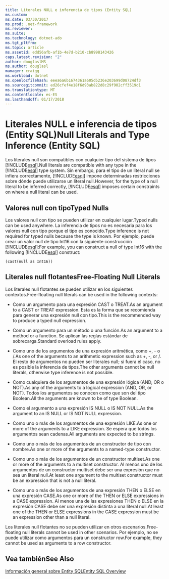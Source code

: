 ```yaml
---
title: Literales NULL e inferencia de tipos (Entity SQL)
ms.custom: 
ms.date: 03/30/2017
ms.prod: .net-framework
ms.reviewer: 
ms.suite: 
ms.technology: dotnet-ado
ms.tgt_pltfrm: 
ms.topic: article
ms.assetid: edd56afb-af1b-4e7d-b210-cb8998143426
caps.latest.revision: "2"
author: douglaslMS
ms.author: douglasl
manager: craigg
ms.workload: dotnet
ms.openlocfilehash: eeea6a6b1674361a605d5236e203699d08724df3
ms.sourcegitcommit: ed26cfef4e18f6d93ab822d8c29f902cff3519d1
ms.translationtype: MT
ms.contentlocale: es-ES
ms.lasthandoff: 01/17/2018
---
```

# <a name="null-literals-and-type-inference-entity-sql"></a><span data-ttu-id="9d22d-102">Literales NULL e inferencia de tipos (Entity SQL)</span><span class="sxs-lookup"><span data-stu-id="9d22d-102">Null Literals and Type Inference (Entity SQL)</span></span>
<span data-ttu-id="9d22d-103">Los literales null son compatibles con cualquier tipo del sistema de tipos [!INCLUDE[esql](../../../../../../includes/esql-md.md)].</span><span class="sxs-lookup"><span data-stu-id="9d22d-103">Null literals are compatible with any type in the [!INCLUDE[esql](../../../../../../includes/esql-md.md)] type system.</span></span> <span data-ttu-id="9d22d-104">Sin embargo, para el tipo de un literal null se infiera correctamente, [!INCLUDE[esql](../../../../../../includes/esql-md.md)] impone determinadas restricciones sobre dónde puede utilizarse un literal null.</span><span class="sxs-lookup"><span data-stu-id="9d22d-104">However, for the type of a null literal to be inferred correctly, [!INCLUDE[esql](../../../../../../includes/esql-md.md)] imposes certain constraints on where a null literal can be used.</span></span>  
  
## <a name="typed-nulls"></a><span data-ttu-id="9d22d-105">Valores null con tipo</span><span class="sxs-lookup"><span data-stu-id="9d22d-105">Typed Nulls</span></span>  
 <span data-ttu-id="9d22d-106">Los valores null con tipo se pueden utilizar en cualquier lugar.</span><span class="sxs-lookup"><span data-stu-id="9d22d-106">Typed nulls can be used anywhere.</span></span> <span data-ttu-id="9d22d-107">La inferencia de tipos no es necesaria para los valores null con tipo porque el tipo es conocido.</span><span class="sxs-lookup"><span data-stu-id="9d22d-107">Type inference is not required for typed nulls because the type is known.</span></span> <span data-ttu-id="9d22d-108">Por ejemplo, puede crear un valor null de tipo Int16 con la siguiente construcción [!INCLUDE[esql](../../../../../../includes/esql-md.md)]:</span><span class="sxs-lookup"><span data-stu-id="9d22d-108">For example, you can construct a null of type Int16 with the following [!INCLUDE[esql](../../../../../../includes/esql-md.md)] construct:</span></span>  
  
 `(cast(null as Int16))`  
  
## <a name="free-floating-null-literals"></a><span data-ttu-id="9d22d-109">Literales null flotantes</span><span class="sxs-lookup"><span data-stu-id="9d22d-109">Free-Floating Null Literals</span></span>  
 <span data-ttu-id="9d22d-110">Los literales null flotantes se pueden utilizar en los siguientes contextos.</span><span class="sxs-lookup"><span data-stu-id="9d22d-110">Free-floating null literals can be used in the following contexts:</span></span>  
  
-   <span data-ttu-id="9d22d-111">Como un argumento para una expresión CAST o TREAT.</span><span class="sxs-lookup"><span data-stu-id="9d22d-111">As an argument to a CAST or TREAT expression.</span></span> <span data-ttu-id="9d22d-112">Esta es la forma que se recomienda para generar una expresión null con tipo.</span><span class="sxs-lookup"><span data-stu-id="9d22d-112">This is the recommended way to produce a typed null expression.</span></span>  
  
-   <span data-ttu-id="9d22d-113">Como un argumento para un método o una función.</span><span class="sxs-lookup"><span data-stu-id="9d22d-113">As an argument to a method or a function.</span></span> <span data-ttu-id="9d22d-114">Se aplican las reglas estándar de sobrecarga.</span><span class="sxs-lookup"><span data-stu-id="9d22d-114">Standard overload rules apply.</span></span>  
  
-   <span data-ttu-id="9d22d-115">Como uno de los argumentos de una expresión aritmética, como +, - o /.</span><span class="sxs-lookup"><span data-stu-id="9d22d-115">As one of the arguments to an arithmetic expression such as +, -, or /.</span></span> <span data-ttu-id="9d22d-116">El resto de argumentos no pueden ser literales null; si fuera el caso, no es posible la inferencia de tipos.</span><span class="sxs-lookup"><span data-stu-id="9d22d-116">The other arguments cannot be null literals, otherwise type inference is not possible.</span></span>  
  
-   <span data-ttu-id="9d22d-117">Como cualquiera de los argumentos de una expresión lógica (AND, OR o NOT).</span><span class="sxs-lookup"><span data-stu-id="9d22d-117">As any of the arguments to a logical expression (AND, OR, or NOT).</span></span> <span data-ttu-id="9d22d-118">Todos los argumentos se conocen como que son del tipo Boolean.</span><span class="sxs-lookup"><span data-stu-id="9d22d-118">All the arguments are known to be of type Boolean.</span></span>  
  
-   <span data-ttu-id="9d22d-119">Como el argumento a una expresión IS NULL o IS NOT NULL.</span><span class="sxs-lookup"><span data-stu-id="9d22d-119">As the argument to an IS NULL or IS NOT NULL expression.</span></span>  
  
-   <span data-ttu-id="9d22d-120">Como uno o más de los argumentos de una expresión LIKE.</span><span class="sxs-lookup"><span data-stu-id="9d22d-120">As one or more of the arguments to a LIKE expression.</span></span> <span data-ttu-id="9d22d-121">Se espera que todos los argumentos sean cadenas.</span><span class="sxs-lookup"><span data-stu-id="9d22d-121">All arguments are expected to be strings.</span></span>  
  
-   <span data-ttu-id="9d22d-122">Como uno o más de los argumentos de un constructor de tipo con nombre.</span><span class="sxs-lookup"><span data-stu-id="9d22d-122">As one or more of the arguments to a named-type constructor.</span></span>  
  
-   <span data-ttu-id="9d22d-123">Como uno o más de los argumentos de un constructor multiset.</span><span class="sxs-lookup"><span data-stu-id="9d22d-123">As one or more of the arguments to a multiset constructor.</span></span> <span data-ttu-id="9d22d-124">Al menos uno de los argumentos de un constructor multiset debe ser una expresión que no sea un literal null.</span><span class="sxs-lookup"><span data-stu-id="9d22d-124">At least one argument to the multiset constructor must be an expression that is not a null literal.</span></span>  
  
-   <span data-ttu-id="9d22d-125">Como uno o más de los argumentos de una expresión THEN o ELSE en una expresión CASE.</span><span class="sxs-lookup"><span data-stu-id="9d22d-125">As one or more of the THEN or ELSE expressions in a CASE expression.</span></span> <span data-ttu-id="9d22d-126">Al menos una de las expresiones THEN o ELSE en la expresión CASE debe ser una expresión distinta a una literal null.</span><span class="sxs-lookup"><span data-stu-id="9d22d-126">At least one of the THEN or ELSE expressions in the CASE expression must be an expression other than a null literal.</span></span>  
  
 <span data-ttu-id="9d22d-127">Los literales null flotantes no se pueden utilizar en otros escenarios.</span><span class="sxs-lookup"><span data-stu-id="9d22d-127">Free-floating null literals cannot be used in other scenarios.</span></span> <span data-ttu-id="9d22d-128">Por ejemplo, no se puede utilizar como argumentos para un constructor row.</span><span class="sxs-lookup"><span data-stu-id="9d22d-128">For example,  they cannot be used as arguments to a row constructor.</span></span>  
  
## <a name="see-also"></a><span data-ttu-id="9d22d-129">Vea también</span><span class="sxs-lookup"><span data-stu-id="9d22d-129">See Also</span></span>  
 [<span data-ttu-id="9d22d-130">Información general sobre Entity SQL</span><span class="sxs-lookup"><span data-stu-id="9d22d-130">Entity SQL Overview</span></span>](../../../../../../docs/framework/data/adonet/ef/language-reference/entity-sql-overview.md)
